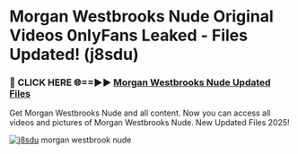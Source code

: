 # Morgan Westbrooks Nude Original Videos 0nlyFans Leaked - Files Updated! (j8sdu)

<h3>🔴 CLICK HERE 🌐==►► <a href="https://tinyurl.com/5h6xmrr3" rel="nofollow">Morgan Westbrooks Nude Updated Files</a></h3>

Get Morgan Westbrooks Nude and all content. Now you can access all videos and pictures of Morgan Westbrooks Nude. New Updated Files 2025!

[![j8sdu](https://i.imgur.com/KVD873Z.gif)](https://tinyurl.com/5h6xmrr3)
morgan westbrook nude